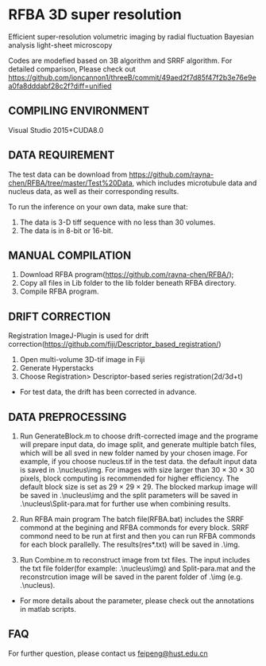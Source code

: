 # RFBA 3D super resolution

Efficient super-resolution volumetric imaging by radial fluctuation Bayesian analysis light-sheet microscopy

Codes are modefied based on 3B algorithm and SRRF algorithm. For detailed comparison, Please check out https://github.com/ioncannon1/threeB/commit/49aed2f7d85f47f2b3e76e9ea0fa8dddabf28c2f?diff=unified


## COMPILING ENVIRONMENT

Visual Studio 2015+CUDA8.0

## DATA REQUIREMENT
The test data can be download from https://github.com/rayna-chen/RFBA/tree/master/Test%20Data, which includes microtubule data and nucleus data, as well as their corresponding results.

To run the inference on your own data, make sure that:
1. The data is 3-D tiff sequence with no less than 30 volumes. 
2. The data is in 8-bit or 16-bit.

## MANUAL COMPILATION 

1. Download RFBA program(https://github.com/rayna-chen/RFBA/);
2. Copy all files in Lib folder to the lib folder beneath RFBA directory.
3. Compile RFBA program.


## DRIFT CORRECTION
 
Registration ImageJ-Plugin is used for drift correction(https://github.com/fiji/Descriptor_based_registration/)
1. Open multi-volume 3D-tif image in Fiji
2. Generate Hyperstacks
3. Choose Registration> Descriptor-based series registration(2d/3d+t)
* For test data, the drift has been corrected in advance.

## DATA PREPROCESSING

1. Run GenerateBlock.m to choose drift-corrected image and the programe will prepare input data, do image split, and generate multiple batch files, which will be all sved in new folder named by your chosen image. 
For example, if you choose nucleus.tif in the test data. the default input data is saved in .\nucleus\img. 
For images with size larger than 30 × 30 × 30 pixels, block computing is recommended for higher efficiency. The default block size is set as 29 × 29 × 29. The blocked markup image will be  saved in .\nucleus\img and the split parameters will  be saved in  .\nucleus\Split-para.mat for further use when combining results. 

2. Run RFBA main program
The batch file(RFBA.bat) includes the SRRF commond at the begining and RFBA commonds for every block. SRRF commond need to be run at first and then you can run RFBA commonds for each block parallelly. The results(res*.txt) will be saved in .\img.

3. Run Combine.m to reconstruct image from txt files. The input includes the txt file folder(for example: .\nucleus\img) and Split-para.mat and the reconstrcution image will be saved in the parent folder of .\img (e.g. .\nucleus).

* For more details about the parameter, please check out the annotations in matlab scripts.

## FAQ
For further question, please contact us feipeng@hust.edu.cn

